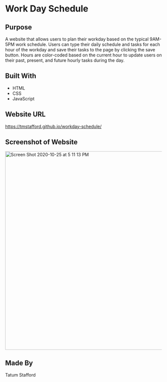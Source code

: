 # Work Day Schedule

## Purpose
A website that allows users to plan their workday based on the typical 9AM-5PM work schedule.
Users can type their daily schedule and tasks for each hour of the workday and save their tasks to the page by clicking the save button.
Hours are color-coded based on the current hour to update users on their past, present, and future hourly tasks during the day.

## Built With
* HTML
* CSS
* JavaScript

## Website URL
https://tmstafford.github.io/workday-schedule/

## Screenshot of Website
<img width="636" alt="Screen Shot 2020-10-25 at 5 11 13 PM" src="https://user-images.githubusercontent.com/70179648/97120533-aebee500-16e5-11eb-8cc7-a26c4734ce2a.png">

## Made By
Tatum Stafford

